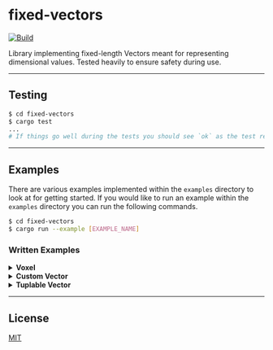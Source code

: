 # **fixed-vectors**

[![Build](https://github.com/c1m50c/fixed-vectors/actions/workflows/build.yml/badge.svg?branch=main)](https://github.com/c1m50c/fixed-vectors/actions/workflows/build.yml)

Library implementing fixed-length Vectors meant for representing dimensional values. Tested heavily to ensure safety during use.

---

## **Testing**
```bash
$ cd fixed-vectors
$ cargo test
...
# If things go well during the tests you should see `ok` as the test result.
```

---

## **Examples**
There are various examples implemented within the `examples` directory to look at for getting started. If you would like to run an example within the `examples` directory you can run the following commands.
```bash
$ cd fixed-vectors
$ cargo run --example [EXAMPLE_NAME]
```

### **Written Examples**
<details>
<summary><strong>Voxel</strong></summary>
Example below shows how a 
<a href="https://en.wikipedia.org/wiki/Voxel"><strong>Voxel</strong></a> 
might be implemented using a <strong>Vector3</strong>.

```rust
use fixed_vectors::Vector3;
use core::ops::Index;
use std::vec::Vec;

#[derive(Debug, PartialEq, Eq)]
struct Voxel {
    pub position: Vector3<u32>,
}

#[derive(Debug, PartialEq, Eq)]
struct VoxelChunk {
    voxels: Vec<Voxel>,
    size: Vector3<u32>,
}

impl VoxelChunk {
    pub fn new(size: Vector3<u32>) -> Self {
        let mut voxels = Vec::with_capacity((size.x * size.y * size.z) as usize);

        for x in 0 .. size.x {
            for y in 0 .. size.y {
                for z in 0 .. size.z {
                    let new_voxel = Voxel { position: Vector3::new(x, y, z) };
                    voxels.push(new_voxel);
                }
            }
        }

        return Self {
            voxels,
            size,
        };
    }
}

impl Index<Vector3<u32>> for VoxelChunk {
    type Output = Voxel;

    fn index(&self, index: Vector3<u32>) -> &Self::Output {
        return &self.voxels[position_as_index(self.size, index)];
    }
}

/*
    NOTE: Because of the order a [`VoxelChunk`] is constructed, we can use this formula to estimate an index
        of a [`Voxel`] within the `voxels` [`Vec`].
*/
const fn position_as_index(size: Vector3<u32>, position: Vector3<u32>) -> usize {
    return (position.z + (position.y * size.z) + (position.x * size.z * size.y)) as usize;
}

fn main() {
    let chunk = VoxelChunk::new(Vector3::new(8, 16, 8));
    let position = Vector3::<u32>::new(4, 8, 4);
    assert_eq!(chunk[position].position, position);
}
```
</details>

<details>
<summary><strong>Custom Vector</strong></summary>
Example below shows how you would create a custom <strong>Vector</strong> Struct.

```rust
use fixed_vectors::{Vector, impl_vector};

struct Vector5<T> {
    x: T,
    y: T,
    z: T,
    w: T,
    v: T,
}

impl_vector!(Vector5 { x, y, z, w, v }, 5);

fn main() {
    println!("Vector5 Name: {}", Vector5::<()>::NAME);
    println!("Vector5 Length: {}", Vector5::<()>::LEN);
    println!("Vector5<i32> Size: {}", Vector5::<i32>::SIZE);
    
    let vector = Vector5::new(1, 2, 3, 4, 5);

    println!("Vector: {}", vector);
    println!("Vector Debug: {:?}", vector);
    println!("Vector as Array: {:?}", vector.to_array());
    println!("Vector as Vec: {:?}", vector.to_vec());

    let mut sum = 0;
    for i in vector { sum += i; }
    println!("Vector Sum: {}", sum);
}
```
</details>

<details>
<summary><strong>Tuplable Vector</strong></summary>
Example below shows how you would implemented the <strong>TuplableVector</strong> Trait in a
<strong>Vector</strong>, as it's not currently implemented automatically with the <strong>impl_vector!</strong> Macro.

```rust
use fixed_vectors::{TuplableVector, impl_vector};

struct Vector2<T> {
    x: T,
    y: T,
}

impl_vector!(Vector2 { x, y }, 2);

impl<T> TuplableVector<T, { Vector2::<()>::LEN }> for Vector2<T> {
    type Output = (T, T);

    fn to_tuple(self) -> Self::Output {
        return (self.x, self.y);
    }
}

fn main() {
    let tuple = Vector2::new("Vector", "2").to_tuple();
    println!("Vector as Tuple: {:?}", tuple);
    assert_eq!(tuple, ("Vector", "2"));
}
```
</details>

---

## **License**
<a href="https://github.com/c1m50c/fixed-vectors/blob/main/LICENSE">MIT</a>